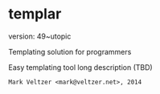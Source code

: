 templar
=======

version: 49~utopic

Templating solution for programmers

Easy templating tool long description (TBD)

	Mark Veltzer <mark@veltzer.net>, 2014
